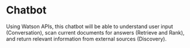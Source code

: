 # Chatbot
Using Watson APIs, this chatbot will be able to understand user input (Conversation), scan current documents for answers (Retrieve and Rank), and return relevant information from external sources (Discovery).
